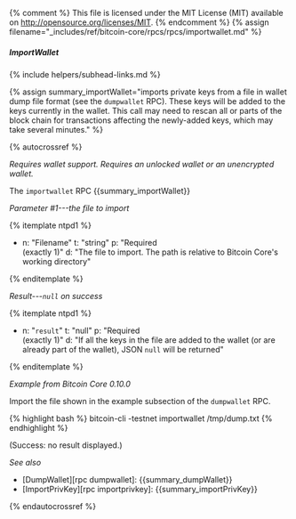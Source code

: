 {% comment %}
This file is licensed under the MIT License (MIT) available on
http://opensource.org/licenses/MIT.
{% endcomment %}
{% assign filename="_includes/ref/bitcoin-core/rpcs/rpcs/importwallet.md" %}

##### ImportWallet
{% include helpers/subhead-links.md %}

{% assign summary_importWallet="imports private keys from a file in wallet dump file format (see the `dumpwallet` RPC). These keys will be added to the keys currently in the wallet.  This call may need to rescan all or parts of the block chain for transactions affecting the newly-added keys, which may take several minutes." %}

{% autocrossref %}

*Requires wallet support. Requires an unlocked wallet or an
unencrypted wallet.*

The `importwallet` RPC {{summary_importWallet}}

*Parameter #1---the file to import*

{% itemplate ntpd1 %}
- n: "Filename"
  t: "string"
  p: "Required<br>(exactly 1)"
  d: "The file to import.  The path is relative to Bitcoin Core's working directory"

{% enditemplate %}

*Result---`null` on success*

{% itemplate ntpd1 %}
- n: "`result`"
  t: "null"
  p: "Required<br>(exactly 1)"
  d: "If all the keys in the file are added to the wallet (or are already part of the wallet), JSON `null` will be returned"

{% enditemplate %}

*Example from Bitcoin Core 0.10.0*

Import the file shown in the example subsection of the `dumpwallet` RPC.

{% highlight bash %}
bitcoin-cli -testnet importwallet /tmp/dump.txt
{% endhighlight %}

(Success: no result displayed.)

*See also*

* [DumpWallet][rpc dumpwallet]: {{summary_dumpWallet}}
* [ImportPrivKey][rpc importprivkey]: {{summary_importPrivKey}}

{% endautocrossref %}
